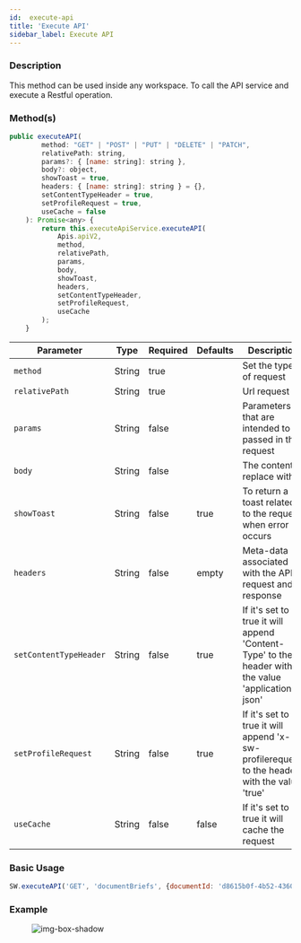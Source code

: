 ```yaml
---
id:  execute-api
title: 'Execute API'
sidebar_label: Execute API
---
```

### Description

This method can be used inside any workspace. To call the API service and execute a Restful operation.

### Method(s)

```javascript
public executeAPI(
        method: "GET" | "POST" | "PUT" | "DELETE" | "PATCH",
        relativePath: string,
        params?: { [name: string]: string },
        body?: object,
        showToast = true,
        headers: { [name: string]: string } = {},
        setContentTypeHeader = true,
        setProfileRequest = true,
        useCache = false
    ): Promise<any> {
        return this.executeApiService.executeAPI(
            Apis.apiV2,
            method,
            relativePath,
            params,
            body,
            showToast,
            headers,
            setContentTypeHeader,
            setProfileRequest,
            useCache
        );
    }
```

<table className="custom-table">
    <thead>
        <tr>
            <th>Parameter</th>
            <th>Type</th>
            <th>Required</th>
            <th>Defaults</th>
            <th>Description</th>
        </tr>
    </thead>
    <tbody>
        <tr className="selected">
            <td><code>method</code></td>
            <td>String</td>
            <td>true</td>
            <td></td>
            <td>Set the type of request</td> 
        </tr>
        <tr className="selected">
            <td><code>relativePath</code></td>
            <td>String</td>
            <td>true</td>
            <td></td>
            <td>Url request</td> 
        </tr>
        <tr className="selected">
            <td><code>params</code></td>
            <td>String</td>
            <td>false</td>
            <td></td>
            <td>Parameters that are intended to be passed in the request</td> 
        </tr>
        <tr className="selected">
            <td><code>body</code></td>
            <td>String</td>
            <td>false</td>
            <td></td>
            <td>The content to replace with</td> 
        </tr>
        <tr className="selected">
            <td><code>showToast</code></td>
            <td>String</td>
            <td>false</td>
            <td>true</td>
            <td>To return a toast related to the request when error occurs</td> 
        </tr>
        <tr className="selected">
            <td><code>headers</code></td>
            <td>String</td>
            <td>false</td>
            <td>empty</td>
            <td>Meta-data associated with the API request and response</td> 
        </tr>
        <tr className="selected">
            <td><code>setContentTypeHeader</code></td>
            <td>String</td>
            <td>false</td>
            <td>true</td>
            <td>If it's set to true it will append 'Content-Type' to the header with the value 'application-json'</td> 
        </tr>
        <tr className="selected">
            <td><code>setProfileRequest</code></td>
            <td>String</td>
            <td>false</td>
            <td>true</td>
            <td>If it's set to true it will append 'x-sw-profilerequest' to the header with the value 'true'</td> 
        </tr>
        <tr className="selected">
            <td><code>useCache</code></td>
            <td>String</td>
            <td>false</td>
            <td>false</td>
            <td>If it's set to true it will cache the request</td> 
        </tr>
    </tbody>
</table>

### Basic Usage

```javascript
SW.executeAPI('GET', 'documentBriefs', {documentId: 'd8615b0f-4b52-4360-8f61-62c62bcb5463'});
```

### Example

<figure>

![img-box-shadow](/img/sdk/execute-api/execute_api_method.png)
<figcaption></figcaption>
</figure>